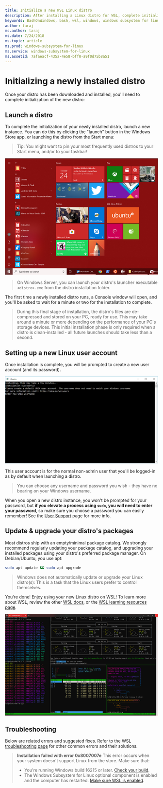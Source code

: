 ```yaml
---
title: Initialize a new WSL Linux distro
description: After installing a Linux distro for WSL, complete initialization by following these simple steps
keywords: BashOnWindows, bash, wsl, windows, windows subsystem for linux, windowssubsystem, ubuntu, debian, suse, windows 10
author: taraj
ms.author: taraj
ms.date: 7/24/2018
ms.topic: article
ms.prod: windows-subsystem-for-linux
ms.service: windows-subsystem-for-linux
ms.assetid: 7afaeacf-435a-4e58-bff0-a9f0d75b8a51
---
```


# Initializing a newly installed distro
Once your distro has been downloaded and installed, you'll need to complete initialization of the new distro:

## Launch a distro
To complete the initialization of your newly installed distro, launch a new instance. You can do this by clicking the "launch" button in the Windows Store app, or launching the distro from the Start menu:

> Tip: You might want to pin your most frequently used distros to your Start menu, and/or to your taskbar!

![Launch distros from the Start menu](media/start-menu.png)

> On Windows Server, you can launch your distro's launcher executable `<distro>.exe` from the distro installation folder.

The first time a newly installed distro runs, a Console window will open, and you'll be asked to wait for a minute or two for the installation to complete.

> During this final stage of installation, the distro's files are de-compressed and stored on your PC, ready for use. This may take around a minute or more depending on the performance of your PC's storage devices. This initial installation phase is only required when a distro is clean-installed - all future launches should take less than a second.

## Setting up a new Linux user account

Once installation is complete, you will be prompted to create a new user account (and its password). 

![Ubuntu unpacking in the Windows console](media/UbuntuInstall.png)

This user account is for the normal non-admin user that you'll be logged-in as by default when launching a distro.

> You can choose any username and password you wish - they have no bearing on your Windows username. 

When you open a new distro instance, you won't be prompted for your password, but **if you elevate a process using `sudo`, you will need to enter your password**, so make sure you choose a password you can easily remember! See the [User Support](user-support.md) page for more info.

## Update & upgrade your distro's packages

Most distros ship with an empty/minimal package catalog. We strongly recommend regularly updating your package catalog, and upgrading your installed packages using your distro's preferred package manager. On Debian/Ubuntu, you use apt:

``` bash
sudo apt update && sudo apt upgrade
```

> Windows does not automatically update or upgrade your Linux distro(s): This is a task that the Linux users prefer to control themselves.

You're done! Enjoy using your new Linux distro on WSL! To learn more about WSL, review the other [WSL docs](https://aka.ms/wsldocs), or the [WSL learning resources page](https://aka.ms/learnwsl).

![Enjoy using Linux on WSL](media/linux-on-wsl.png)

## Troubleshooting

Below are related errors and suggested fixes. Refer to the [WSL troubleshooting page](troubleshooting.md) for other common errors and their solutions.

> **Installation failed with error 0x8007007e**
> This error occurs when your system doesn't support Linux from the store.  Make sure that:
> * You're running Windows build 16215 or later. [Check your build](troubleshooting.md#check-your-build-number).
> * The Windows Subsystem for Linux optional component is enabled and the computer has restarted.  [Make sure WSL is enabled](troubleshooting.md#confirm-wsl-is-enabled).

